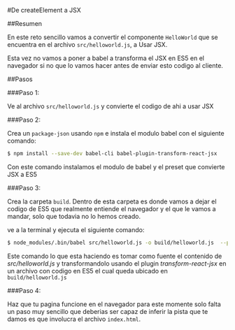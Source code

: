 #De createElement a JSX

##Resumen

En este reto sencillo vamos a convertir el componente `HelloWorld` que se encuentra en el archivo `src/helloworld.js`, a Usar JSX.

Esta vez no vamos a poner a babel a transforma el JSX en ES5 en el navegador si no que lo vamos hacer antes de enviar esto codigo al cliente.

##Pasos

###Paso 1:

Ve al archivo `src/helloworld.js` y convierte el codigo de ahi a usar JSX

###Paso 2:

Crea un `package-json` usando `npm` e instala el modulo babel con el siguiente comando:

```bash
$ npm install --save-dev babel-cli babel-plugin-transform-react-jsx
```

Con este comando instalamos el modulo de babel y el preset que convierte JSX a ES5

###Paso 3:

Crea la carpeta `build`. Dentro de esta carpeta es donde vamos a dejar el codigo de ES5 que realmente entiende el navegador y el que le vamos a mandar, solo que todavia no lo hemos creado.

ve a la terminal y ejecuta el siguiente comando:

```bash
$ node_modules/.bin/babel src/helloworld.js -o build/helloworld.js  --plugins transform-react-jsx
```

Este comando lo que esta haciendo es tomar como fuente el contenido de *src/helloworld.js* y transformandolo usando el plugin *transform-react-jsx* en un archivo con codigo en ES5 el cual queda ubicado en `build/helloworld.js`

###Paso 4:

Haz que tu pagina funcione en el navegador para este momente solo falta un paso muy sencillo que deberias ser capaz de inferir la pista que te damos es que involucra el archivo `index.html`.



